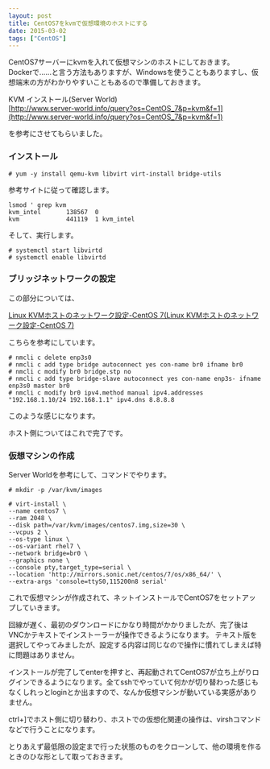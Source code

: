 ```yaml
---
layout: post
title: CentOS7をkvmで仮想環境のホストにする
date: 2015-03-02
tags: ["CentOS"]
---
```


CentOS7サーバーにkvmを入れて仮想マシンのホストにしておきます。  
 Dockerで......と言う方法もありますが、Windowsを使うこともありますし、仮想端末の方がわかりやすいこともあるので準備しておきます。

KVM インストール(Server World)  
 [http://www.server-world.info/query?os=CentOS_7&p=kvm&f=1](http://www.server-world.info/query?os=CentOS_7&p=kvm&f=1)

を参考にさせてもらいました。

### インストール

    # yum -y install qemu-kvm libvirt virt-install bridge-utils

参考サイトに従って確認します。

    lsmod ' grep kvm
    kvm_intel       138567  0
    kvm             441119  1 kvm_intel

そして、実行します。

    # systemctl start libvirtd 
    # systemctl enable libvirtd 

### ブリッジネットワークの設定

この部分については、

[Linux KVMホストのネットワーク設定-CentOS 7(Linux KVMホストのネットワーク設定-CentOS 7)](http://www.torutk.com/projects/swe/wiki/Linux_KVM%E3%83%9B%E3%82%B9%E3%83%88%E3%81%AE%E3%83%8D%E3%83%83%E3%83%88%E3%83%AF%E3%83%BC%E3%82%AF%E8%A8%AD%E5%AE%9A-CentOS_7)

こちらを参考にしています。

    # nmcli c delete enp3s0
    # nmcli c add type bridge autoconnect yes con-name br0 ifname br0
    # nmcli c modify br0 bridge.stp no
    # nmcli c add type bridge-slave autoconnect yes con-name enp3s- ifname enp3s0 master br0
    # nmcli c modify br0 ipv4.method manual ipv4.addresses "192.168.1.10/24 192.168.1.1" ipv4.dns 8.8.8.8

このような感じになります。

ホスト側についてはこれで完了です。

### 仮想マシンの作成

Server Worldを参考にして、コマンドでやります。

    # mkdir -p /var/kvm/images 

    # virt-install \
    --name centos7 \
    --ram 2048 \
    --disk path=/var/kvm/images/centos7.img,size=30 \
    --vcpus 2 \
    --os-type linux \
    --os-variant rhel7 \
    --network bridge=br0 \
    --graphics none \
    --console pty,target_type=serial \
    --location 'http://mirrors.sonic.net/centos/7/os/x86_64/' \
    --extra-args 'console=ttyS0,115200n8 serial'

これで仮想マシンが作成されて、ネットインストールでCentOS7をセットアップしていきます。

回線が遅く、最初のダウンロードにかなり時間がかかりましたが、完了後はVNCかテキストでインストーラーが操作できるようになります。 テキスト版を選択してやってみましたが、設定する内容は同じなので操作に慣れてしまえば特に問題はありません。

インストールが完了してenterを押すと、再起動されてCentOS7が立ち上がりログインできるようになります。全てsshでやっていて何かが切り替わった感じもなくしれっとloginとか出ますので、なんか仮想マシンが動いている実感がありません。

ctrl+]でホスト側に切り替わり、ホストでの仮想化関連の操作は、virshコマンドなどで行うことになります。

とりあえず最低限の設定まで行った状態のものをクローンして、他の環境を作るときのひな形として取っておきます。